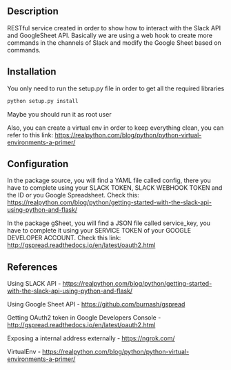 ## Description
RESTful service created in order to show how to interact with the Slack API and GoogleSheet API. 
Basically we are using a web hook to create more commands in the channels of Slack and modify the Google Sheet based on commands.

## Installation
 You only need to run the setup.py file in order to get all the required libraries
  ```sh
  python setup.py install
  ```
  Maybe you should run it as root user
  
  Also, you can create a virtual env in order to keep everything clean, you can refer to this link:
  https://realpython.com/blog/python/python-virtual-environments-a-primer/
  
## Configuration
  In the package source, you will find a YAML file called config, there you have to complete using your SLACK TOKEN, 
  SLACK WEBHOOK TOKEN and the ID or you Google Spreadsheet. Check this:
  https://realpython.com/blog/python/getting-started-with-the-slack-api-using-python-and-flask/
  
  In the package gSheet, you will find a JSON file called service_key, you have to complete it using your SERVICE TOKEN
  of your GOOGLE DEVELOPER ACCOUNT. Check this link:
  http://gspread.readthedocs.io/en/latest/oauth2.html
  

## References

Using SLACK API - https://realpython.com/blog/python/getting-started-with-the-slack-api-using-python-and-flask/

Using Google Sheet API - https://github.com/burnash/gspread

Getting OAuth2 token in Google Developers Console - http://gspread.readthedocs.io/en/latest/oauth2.html

Exposing a internal address externally - https://ngrok.com/

VirtualEnv - https://realpython.com/blog/python/python-virtual-environments-a-primer/
